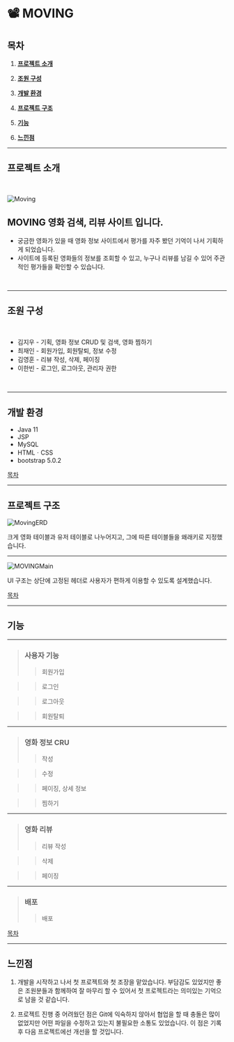 # 📽 MOVING
## 목차
1. [**프로젝트 소개**](#프로젝트-소개)

2. [**조원 구성**](#조원-구성)

3. [**개발 환경**](#개발-환경)

4. [**프로젝트 구조**](#프로젝트-구조)

5. [**기능**](#기능)

6. [**느낀점**](#느낀점)

---

## 프로젝트 소개

<br/>

![Moving](https://user-images.githubusercontent.com/85823060/139210843-c95499e1-3332-4346-bc69-665207979c30.png)

## MOVING 영화 검색, 리뷰 사이트 입니다.
* 궁금한 영화가 있을 때 영화 정보 사이트에서 평가를 자주 봤던 기억이 나서 기획하게 되었습니다.
* 사이트에 등록된 영화들의 정보를 조회할 수 있고, 누구나 리뷰를 남길 수 있어 주관적인 평가들을 확인할 수 있습니다.

<br/>

---

## 조원 구성

<br/>

* 김지우 - 기획, 영화 정보 CRUD 및 검색, 영화 찜하기
* 최재인 - 회원가입, 회원탈퇴, 정보 수정
* 김영훈 - 리뷰 작성, 삭제, 페이징
* 이한빈 - 로그인, 로그아웃, 관리자 권한

<br/>

---

## 개발 환경
* Java 11
* JSP
* MySQL
* HTMLㆍCSS
* bootstrap 5.0.2

[목차](#목차)

---
## 프로젝트 구조

![MovingERD](https://user-images.githubusercontent.com/85823060/139211218-96b1f74b-3544-4afc-b0e4-ee5dde886b98.png)

크게 영화 테이블과 유저 테이블로 나누어지고, 그에 따른 테이블들을 왜래키로 지정했습니다.

---

![MOVINGMain](https://user-images.githubusercontent.com/85823060/139211367-6a6255f8-4953-4e66-ae47-260dac42027f.png)

UI 구조는 상단에 고정된 헤더로 사용자가 편하게 이용할 수 있도록 설계했습니다.

[목차](#목차)

---

## 기능

---

> ### 사용자 기능
>> 회원가입

>> 로그인

>> 로그아웃

>> 회원탈퇴

---

> ### 영화 정보 CRU
>> 작성

>> 수정

>> 페이징, 상세 정보

>> 찜하기

---
> ### 영화 리뷰
>> 리뷰 작성

>> 삭제

>> 페이징

---

> ### 배포
>> 배포

[목차](#목차)

---

## 느낀점

1. 개발을 시작하고 나서 첫 프로젝트와 첫 조장을 맡았습니다. 부담감도 있었지만 좋은 조원분들과 함께하여 잘 마무리 할 수 있어서 첫 프로젝트라는 의미있는 기억으로 남을 것 같습니다.

2. 프로젝트 진행 중 어려웠던 점은 Git에 익숙하지 않아서 협업을 할 때 충돌은 많이 없었지만 어떤 파일을 수정하고 있는지 불필요한 소통도 있었습니다. 이 점은 기록 후 다음 프로젝트에선 개선을 할 것입니다.
